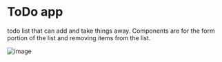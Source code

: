 # ToDo app 
todo list that can add and take things away. Components are for the form portion of the list and removing items from the list.



![image](https://github.com/Renad3bdullah/ToDo/assets/125250205/74192d03-68b9-4254-a37a-f5704af2bbf3)
